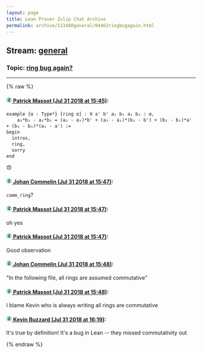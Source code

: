```yaml
---
layout: page
title: Lean Prover Zulip Chat Archive 
permalink: archive/113488general/04462ringbugagain.html
---
```


## Stream: [general](index.html)
### Topic: [ring bug again?](04462ringbugagain.html)

---


{% raw %}
#### [![Click to go to Zulip](../../assets/img/zulip2.png) Patrick Massot (Jul 31 2018 at 15:45)](https://leanprover.zulipchat.com/#narrow/stream/113488-general/topic/ring%20bug%20again%3F/near/130644147):
```lean
example {α : Type*} [ring α] : ∀ a' b' a₁ b₁ a₂ b₂ : α, 
    a₂*b₂ - a₁*b₁ = (a₂ - a₁)*b' + (a₂ - a₁)*(b₂ - b') + (b₂ - b₁)*a' + (b₂ - b₁)*(a₁ - a') :=
begin
  intros,
  ring,
  sorry
end
```
:disappointed:

#### [![Click to go to Zulip](../../assets/img/zulip2.png) Johan Commelin (Jul 31 2018 at 15:47)](https://leanprover.zulipchat.com/#narrow/stream/113488-general/topic/ring%20bug%20again%3F/near/130644291):
`comm_ring`?

#### [![Click to go to Zulip](../../assets/img/zulip2.png) Patrick Massot (Jul 31 2018 at 15:47)](https://leanprover.zulipchat.com/#narrow/stream/113488-general/topic/ring%20bug%20again%3F/near/130644301):
oh yes

#### [![Click to go to Zulip](../../assets/img/zulip2.png) Patrick Massot (Jul 31 2018 at 15:47)](https://leanprover.zulipchat.com/#narrow/stream/113488-general/topic/ring%20bug%20again%3F/near/130644306):
Good observation

#### [![Click to go to Zulip](../../assets/img/zulip2.png) Johan Commelin (Jul 31 2018 at 15:48)](https://leanprover.zulipchat.com/#narrow/stream/113488-general/topic/ring%20bug%20again%3F/near/130644361):
"In the following file, all rings are assumed commutative"

#### [![Click to go to Zulip](../../assets/img/zulip2.png) Patrick Massot (Jul 31 2018 at 15:48)](https://leanprover.zulipchat.com/#narrow/stream/113488-general/topic/ring%20bug%20again%3F/near/130644369):
I blame Kevin who is always writing all rings are commutative

#### [![Click to go to Zulip](../../assets/img/zulip2.png) Kevin Buzzard (Jul 31 2018 at 16:19)](https://leanprover.zulipchat.com/#narrow/stream/113488-general/topic/ring%20bug%20again%3F/near/130646253):
It's true by definition! It's a bug in Lean -- they missed commutativity out


{% endraw %}
